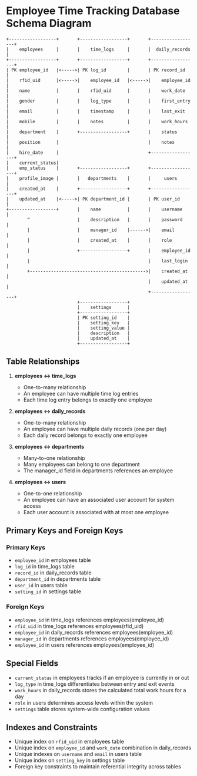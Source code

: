 # Employee Time Tracking Database Schema Diagram

```
+------------------+       +------------------+       +------------------+
|    employees     |       |    time_logs     |       |  daily_records   |
+------------------+       +------------------+       +------------------+
| PK employee_id   |<----->| PK log_id        |       | PK record_id     |
|    rfid_uid      |<----->|    employee_id   |<----->|    employee_id   |
|    name          |       |    rfid_uid      |       |    work_date     |
|    gender        |       |    log_type      |       |    first_entry   |
|    email         |       |    timestamp     |       |    last_exit     |
|    mobile        |       |    notes         |       |    work_hours    |
|    department    |       +------------------+       |    status        |
|    position      |                                  |    notes         |
|    hire_date     |                                  +------------------+
|    current_status|
|    emp_status    |       +------------------+       +------------------+
|    profile_image |       |   departments    |       |     users        |
|    created_at    |       +------------------+       +------------------+
|    updated_at    |<----->| PK department_id |       | PK user_id       |
+------------------+       |    name          |       |    username      |
        ^                  |    description   |       |    password      |
        |                  |    manager_id    |------>|    email         |
        |                  |    created_at    |       |    role          |
        |                  +------------------+       |    employee_id   |
        |                                             |    last_login    |
        +-------------------------------------------->|    created_at    |
                                                      |    updated_at    |
                                                      +------------------+
                           +------------------+
                           |    settings      |
                           +------------------+
                           | PK setting_id    |
                           |    setting_key   |
                           |    setting_value |
                           |    description   |
                           |    updated_at    |
                           +------------------+
```

## Table Relationships

1. **employees ↔ time_logs**
   - One-to-many relationship
   - An employee can have multiple time log entries
   - Each time log entry belongs to exactly one employee

2. **employees ↔ daily_records**
   - One-to-many relationship
   - An employee can have multiple daily records (one per day)
   - Each daily record belongs to exactly one employee

3. **employees ↔ departments**
   - Many-to-one relationship
   - Many employees can belong to one department
   - The manager_id field in departments references an employee

4. **employees ↔ users**
   - One-to-one relationship
   - An employee can have an associated user account for system access
   - Each user account is associated with at most one employee

## Primary Keys and Foreign Keys

### Primary Keys
- `employee_id` in employees table
- `log_id` in time_logs table
- `record_id` in daily_records table
- `department_id` in departments table
- `user_id` in users table
- `setting_id` in settings table

### Foreign Keys
- `employee_id` in time_logs references employees(employee_id)
- `rfid_uid` in time_logs references employees(rfid_uid)
- `employee_id` in daily_records references employees(employee_id)
- `manager_id` in departments references employees(employee_id)
- `employee_id` in users references employees(employee_id)

## Special Fields

- `current_status` in employees tracks if an employee is currently in or out
- `log_type` in time_logs differentiates between entry and exit events
- `work_hours` in daily_records stores the calculated total work hours for a day
- `role` in users determines access levels within the system
- `settings` table stores system-wide configuration values

## Indexes and Constraints

- Unique index on `rfid_uid` in employees table
- Unique index on `employee_id` and `work_date` combination in daily_records
- Unique indexes on `username` and `email` in users table
- Unique index on `setting_key` in settings table
- Foreign key constraints to maintain referential integrity across tables